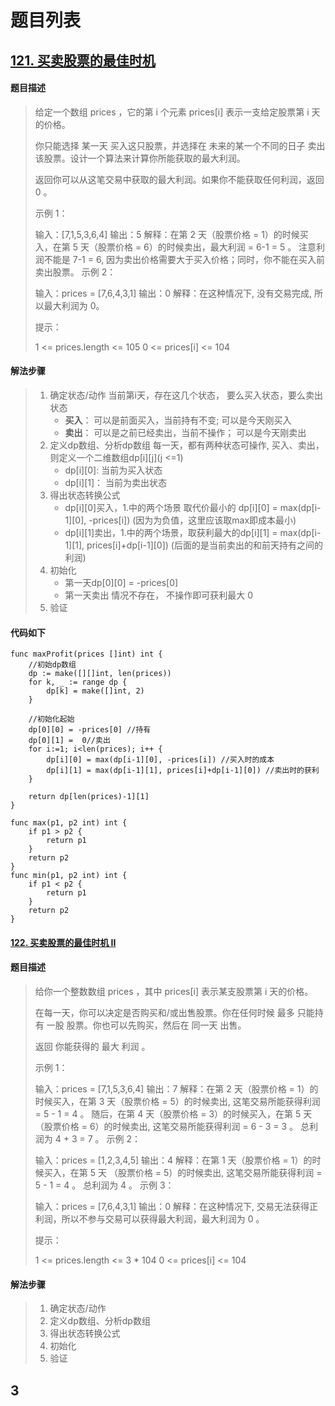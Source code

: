 # 题目列表

## [121. 买卖股票的最佳时机](https://leetcode.cn/problems/best-time-to-buy-and-sell-stock/)

#### 题目描述

> 给定一个数组 prices ，它的第 i 个元素 prices[i] 表示一支给定股票第 i 天的价格。
>
> 你只能选择 某一天 买入这只股票，并选择在 未来的某一个不同的日子 卖出该股票。设计一个算法来计算你所能获取的最大利润。
>
> 返回你可以从这笔交易中获取的最大利润。如果你不能获取任何利润，返回 0 。
>
>  
>
> 示例 1：
>
> 输入：[7,1,5,3,6,4]
> 输出：5
> 解释：在第 2 天（股票价格 = 1）的时候买入，在第 5 天（股票价格 = 6）的时候卖出，最大利润 = 6-1 = 5 。
>      注意利润不能是 7-1 = 6, 因为卖出价格需要大于买入价格；同时，你不能在买入前卖出股票。
> 示例 2：
>
> 输入：prices = [7,6,4,3,1]
> 输出：0
> 解释：在这种情况下, 没有交易完成, 所以最大利润为 0。
>
>
> 提示：
>
> 1 <= prices.length <= 105
> 0 <= prices[i] <= 104

#### 解法步骤

> 1. 确定状态/动作
>    当前第i天，存在这几个状态， 要么买入状态，要么卖出状态
>    - **买入**： 可以是前面买入，当前持有不变;  可以是今天刚买入
>    - **卖出**： 可以是之前已经卖出，当前不操作； 可以是今天刚卖出
> 2. 定义dp数组、分析dp数组
>    每一天，都有两种状态可操作, 买入、卖出， 则定义一个二维数组dp[i]\[j]\(j <=1)
>    - dp[i]\[0]: 当前为买入状态
>    - dp[i]\[1]： 当前为卖出状态
> 3. 得出状态转换公式
>    - dp[i]\[0]买入，1.中的两个场景 取代价最小的 dp[i]\[0] = max(dp[i-1]\[0], -prices[i]) (因为为负值，这里应该取max即成本最小) 
>    - dp[i]\[1]卖出，1.中的两个场景，取获利最大的dp[i]\[1] = max(dp[i-1]\[1], prices[i]+dp[i-1]\[0]) (后面的是当前卖出的和前天持有之间的利润)
> 4. 初始化
>    - 第一天dp[0]\[0] = -prices[0]
>    - 第一天卖出 情况不存在， 不操作即可获利最大 0
> 5. 验证

#### 代码如下

```golang
func maxProfit(prices []int) int {
    //初始dp数组
    dp := make([][]int, len(prices))
    for k, _ := range dp {
        dp[k] = make([]int, 2)
    }

    //初始化起始
    dp[0][0] = -prices[0] //持有
    dp[0][1] =  0//卖出
    for i:=1; i<len(prices); i++ {
        dp[i][0] = max(dp[i-1][0], -prices[i]) //买入时的成本
        dp[i][1] = max(dp[i-1][1], prices[i]+dp[i-1][0]) //卖出时的获利
    }

    return dp[len(prices)-1][1]
}

func max(p1, p2 int) int {
    if p1 > p2 {
        return p1
    }
    return p2
}
func min(p1, p2 int) int {
    if p1 < p2 {
        return p1
    }
    return p2
}
```



#### [122. 买卖股票的最佳时机 II](https://leetcode.cn/problems/best-time-to-buy-and-sell-stock-ii/)

#### 题目描述

> 给你一个整数数组 prices ，其中 prices[i] 表示某支股票第 i 天的价格。
>
> 在每一天，你可以决定是否购买和/或出售股票。你在任何时候 最多 只能持有 一股 股票。你也可以先购买，然后在 同一天 出售。
>
> 返回 你能获得的 最大 利润 。
>
>  
>
> 示例 1：
>
> 输入：prices = [7,1,5,3,6,4]
> 输出：7
> 解释：在第 2 天（股票价格 = 1）的时候买入，在第 3 天（股票价格 = 5）的时候卖出, 这笔交易所能获得利润 = 5 - 1 = 4 。
>      随后，在第 4 天（股票价格 = 3）的时候买入，在第 5 天（股票价格 = 6）的时候卖出, 这笔交易所能获得利润 = 6 - 3 = 3 。
>      总利润为 4 + 3 = 7 。
> 示例 2：
>
> 输入：prices = [1,2,3,4,5]
> 输出：4
> 解释：在第 1 天（股票价格 = 1）的时候买入，在第 5 天 （股票价格 = 5）的时候卖出, 这笔交易所能获得利润 = 5 - 1 = 4 。
>      总利润为 4 。
> 示例 3：
>
> 输入：prices = [7,6,4,3,1]
> 输出：0
> 解释：在这种情况下, 交易无法获得正利润，所以不参与交易可以获得最大利润，最大利润为 0 。
>
>
> 提示：
>
> 1 <= prices.length <= 3 * 104
> 0 <= prices[i] <= 104

#### 解法步骤

> 1. 确定状态/动作
> 2. 定义dp数组、分析dp数组
> 3. 得出状态转换公式
> 4. 初始化
> 5. 验证

## 3